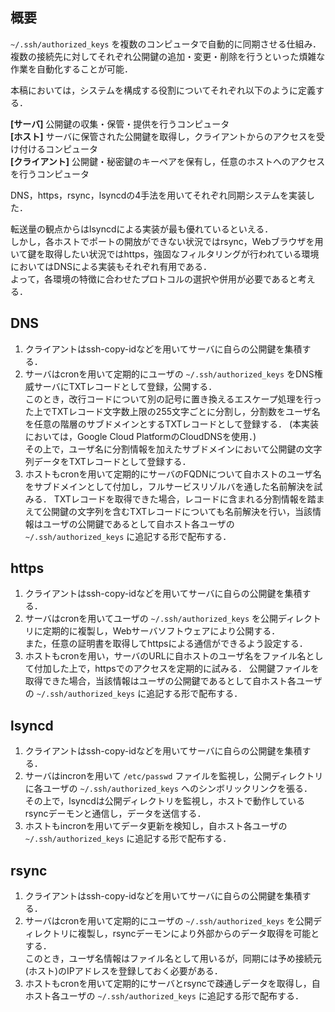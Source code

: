 ## 概要
 `~/.ssh/authorized_keys` を複数のコンピュータで自動的に同期させる仕組み．   
複数の接続先に対してそれぞれ公開鍵の追加・変更・削除を行うといった煩雑な作業を自動化することが可能． 

本稿においては，システムを構成する役割についてそれぞれ以下のように定義する．

**[サーバ]** 公開鍵の収集・保管・提供を行うコンピュータ  
**[ホスト]** サーバに保管された公開鍵を取得し，クライアントからのアクセスを受け付けるコンピュータ  
**[クライアント]** 公開鍵・秘密鍵のキーペアを保有し，任意のホストへのアクセスを行うコンピュータ

DNS，https，rsync，lsyncdの4手法を用いてそれぞれ同期システムを実装した． 

転送量の観点からはlsyncdによる実装が最も優れているといえる．   
しかし，各ホストでポートの開放ができない状況ではrsync，Webブラウザを用いて鍵を取得したい状況ではhttps，強固なフィルタリングが行われている環境においてはDNSによる実装もそれぞれ有用である．   
よって，各環境の特徴に合わせたプロトコルの選択や併用が必要であると考える．

## DNS

1. クライアントはssh-copy-idなどを用いてサーバに自らの公開鍵を集積する．
1. サーバはcronを用いて定期的にユーザの `~/.ssh/authorized_keys` をDNS権威サーバにTXTレコードとして登録，公開する．  
このとき，改行コードについて別の記号に置き換えるエスケープ処理を行った上でTXTレコード文字数上限の255文字ごとに分割し，分割数をユーザ名を任意の階層のサブドメインとするTXTレコードとして登録する． (本実装においては，Google Cloud PlatformのCloudDNSを使用．)  
その上で，ユーザ名に分割情報を加えたサブドメインにおいて公開鍵の文字列データをTXTレコードとして登録する．
1. ホストもcronを用いて定期的にサーバのFQDNについて自ホストのユーザ名をサブドメインとして付加し，フルサービスリゾルバを通した名前解決を試みる． 
TXTレコードを取得できた場合，レコードに含まれる分割情報を踏まえて公開鍵の文字列を含むTXTレコードについても名前解決を行い，当該情報はユーザの公開鍵であるとして自ホスト各ユーザの `~/.ssh/authorized_keys` に追記する形で配布する．

## https

1. クライアントはssh-copy-idなどを用いてサーバに自らの公開鍵を集積する．
1. サーバはcronを用いてユーザの `~/.ssh/authorized_keys` を公開ディレクトリに定期的に複製し，Webサーバソフトウェアにより公開する．   
また，任意の証明書を取得してhttpsによる通信ができるよう設定する．
1. ホストもcronを用い，サーバのURLに自ホストのユーザ名をファイル名として付加した上で，httpsでのアクセスを定期的に試みる． 
公開鍵ファイルを取得できた場合，当該情報はユーザの公開鍵であるとして自ホスト各ユーザの `~/.ssh/authorized_keys` に追記する形で配布する．

## lsyncd

1. クライアントはssh-copy-idなどを用いてサーバに自らの公開鍵を集積する．
1. サーバはincronを用いて `/etc/passwd` ファイルを監視し，公開ディレクトリに各ユーザの `~/.ssh/authorized_keys` へのシンボリックリンクを張る．   
その上で，lsyncdは公開ディレクトリを監視し，ホストで動作しているrsyncデーモンと通信し，データを送信する．
1. ホストもincronを用いてデータ更新を検知し，自ホスト各ユーザの `~/.ssh/authorized_keys` に追記する形で配布する．

## rsync

1. クライアントはssh-copy-idなどを用いてサーバに自らの公開鍵を集積する．
1. サーバはcronを用いて定期的にユーザの `~/.ssh/authorized_keys` を公開ディレクトリに複製し，rsyncデーモンにより外部からのデータ取得を可能とする．   
このとき，ユーザ名情報はファイル名として用いるが，同期には予め接続元(ホスト)のIPアドレスを登録しておく必要がある．
1. ホストもcronを用いて定期的にサーバとrsyncで疎通しデータを取得し，自ホスト各ユーザの `~/.ssh/authorized_keys` に追記する形で配布する．
